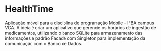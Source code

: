 # HealthTime
Aplicação móvel para a disciplina de programação Mobile - IFBA campus VCA. A ideia é criar um aplicativo que gerencie os horários de ingestão de medicamentos, utilizando o banco SQLite para armazenamento das informações e padrão Facade com Singleton para implementação da comunicação com o Banco de Dados.

